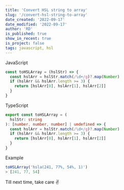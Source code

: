 ```yaml
---
title: 'Convert HSL string to array'
slug: '/convert-hsl-string-to-array'
date_created: '2022-09-17'
date_modified: '2022-09-17'
author: 'RD'
is_published: true
show_in_recent: true
is_project: false
tags: javascript, hsl
---
```


JavaScript
```js
const toHSLArray = (hslStr) => {
  const hslArr = hslStr.match(/\d+/g)?.map(Number)
  if (hslArr && hslArr.length >= 3) {
    return [hslArr[0], hslArr[1], hslArr[2]]
  }
}
```

TypeScript
```ts
export const toHSLArray = (
  hslStr: string
): [number, number, number] | undefined => {
  const hslArr = hslStr.match(/\d+/g)?.map(Number)
  if (hslArr && hslArr.length >= 3) {
    return [hslArr[0], hslArr[1], hslArr[2]]
  }
}
```

Example
```js
toHSLArray('hsla(241, 77%, 54%, 1)')
> [241, 77, 54]
```

Till next time, take care ✌
